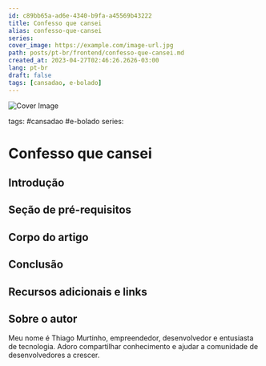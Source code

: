 ```yaml
---
id: c89bb65a-ad6e-4340-b9fa-a45569b43222
title: Confesso que cansei
alias: confesso-que-cansei
series: 
cover_image: https://example.com/image-url.jpg
path: posts/pt-br/frontend/confesso-que-cansei.md
created_at: 2023-04-27T02:46:26.2626-03:00
lang: pt-br
draft: false
tags: [cansadao, e-bolado]
---
```

![Cover Image](https://example.com/image-url.jpg)

tags: #cansadao #e-bolado
series: 

# Confesso que cansei

## Introdução  

 
## Seção de pré-requisitos  

 
## Corpo do artigo  

 
## Conclusão  

 
## Recursos adicionais e links  

 
## Sobre o autor
Meu nome é Thiago Murtinho, empreendedor, desenvolvedor e entusiasta de tecnologia. Adoro compartilhar conhecimento e ajudar a comunidade de desenvolvedores a crescer.



